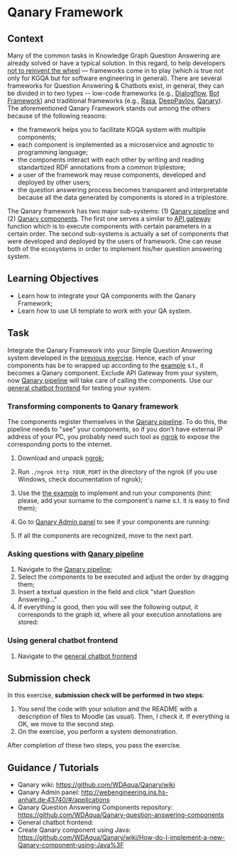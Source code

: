 # Qanary Framework

## Context

Many of the common tasks in Knowledge Graph Question Answering are already solved or have a typical solution. In this regard, to help developers [not to reinvent the wheel](https://dl.acm.org/doi/10.1145/3178876.3186023) — frameworks come in to play (which is true not only for KGQA but for software engineering in general). There are several frameworks for Question Answering & Chatbots exist, in general, they can be divided in to two types -- low-code frameworks (e.g., [Dialogflow](https://cloud.google.com/dialogflow/docs), [Bot Framework](https://dev.botframework.com/)) and traditional frameworks (e.g., [Rasa](https://rasa.com/), [DeepPavlov](https://deeppavlov.ai/), [Qanary](https://github.com/WDAqua/Qanary)).
The aforementioned Qanary Framework stands out among the others because of the following reasons: 
* the framework helps you to facilitate KGQA system with multiple components;
* each component is implemented as a microservice and agnostic to programming language;
* the components interact with each other by writing and reading standartized RDF annotations from a common triplestore;
* a user of the framework may reuse components, developed and deployed by other users;
* the question answering process becomes transparent and interpretable because all the data generated by components is stored in a triplestore.

The Qanary framework has two major sub-systems: (1) [Qanary pipeline](https://webengineering.ins.hs-anhalt.de:43740/startquestionansweringwithtextquestion) and (2) [Qanary components](https://github.com/WDAqua/Qanary-question-answering-components). The first one serves a similar to [API gateway](https://docs.microsoft.com/en-us/azure/architecture/guide/architecture-styles/microservices) function which is to execute components with certain parameters in a certain order. The second sub-systems is actually a set of components that were developed and deployed by the users of framework.
One can reuse both of the ecosystems in order to implement his/her question answering system.

## Learning Objectives

* Learn how to integrate your QA components with the Qanary Framework;
* Learn how to use UI template to work with your QA system.

## Task

Integrate the Qanary Framework into your Simple Question Answering system developed in the [previous exercise](). Hence, each of your components has be to wrapped up according to the [example]() s.t., it becomes a Qanary component. Exclude API Gateway from your system, now [Qanary pipeline](https://webengineering.ins.hs-anhalt.de:43740/startquestionansweringwithtextquestion) will take care of calling the components. Use our [general chatbot frontend]() for testing your system.

### Transforming components to Qanary framework

The components register themselves in the [Qanary pipeline](https://webengineering.ins.hs-anhalt.de:43740/startquestionansweringwithtextquestion). To do this, the pipeline needs to "see" your components, so if you don't have external IP address of your PC, you probably need such tool as [ngrok](https://ngrok.com/download) to expose the corresponding ports to the internet.

1. Download and unpack [ngrok](https://ngrok.com/download);
1. Run `./ngrok http YOUR_PORT` in the directory of the ngrok (if you use Windows, check documentation of ngrok);
1. Use the [the example]() to implement and run your components (hint: please, add your surname to the component's name s.t. it is easy to find them);
1. Go to [Qanary Admin panel](http://webengineering.ins.hs-anhalt.de:43740) to see if your components are running:

1. If all the components are recognized, move to the next part.

### Asking questions with [Qanary pipeline](https://webengineering.ins.hs-anhalt.de:43740/startquestionansweringwithtextquestion)

1. Navigate to the [Qanary pipeline](https://webengineering.ins.hs-anhalt.de:43740/startquestionansweringwithtextquestion);
1. Select the components to be executed and adjust the order by dragging them;
1. Insert a textual question in the field and click "start Question Answering..."
1. If everything is good, then you will see the following output, it corresponds to the graph id, where all your execution annotations are stored:


### Using general chatbot frontend

1. Navigate to the [general chatbot frontend]()


## Submission check

In this exercise, **submission check will be performed in two steps**:

1. You send the code with your solution and the README with a description of files to Moodle (as usual). Then, I check it. If everything is OK, we move to the second step.
2. On the exercise, you perform a system demonstration.

After completion of these two steps, you pass the exercise.

## Guidance / Tutorials

* Qanary wiki: https://github.com/WDAqua/Qanary/wiki
* Qanary Admin panel: http://webengineering.ins.hs-anhalt.de:43740/#/applications
* Qanary Question Answering Components repository: https://github.com/WDAqua/Qanary-question-answering-components
* General chatbot frontend: 
* Create Qanary component using Java: https://github.com/WDAqua/Qanary/wiki/How-do-I-implement-a-new-Qanary-component-using-Java%3F
